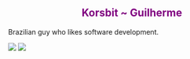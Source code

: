 <h2 align="center" style="color: purple;">Korsbit ~ Guilherme</h2>

<div align="left">
<p>Brazilian guy who likes software development.</p>
</div>


<!-- <div>
	![Korsbits github stats](https://github-readme-stats.vercel.app/api?username=korsbit&show_icons=true&theme=radical)
</div>
<div>
	![Top-Languages](https://github-readme-stats.vercel.app/api/top-langs/?username=korsbit&hide_progress=true&theme=radical)
</div> -->


<div>
	<img src="https://github-readme-stats.vercel.app/api?username=korsbit&show_icons=true&theme=tokyonight"/>
	<img src="https://github-readme-stats.vercel.app/api/top-langs/?username=korsbit&hide_progress=true&theme=tokyonight"/>
</div>

